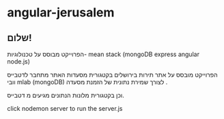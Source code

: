 # angular-jerusalem
## שלום!


הפרוייקט מבוסס על טכנולוגיות-
mean stack (mongoDB express angular node.js)

הפרוייקט מובסס על אתר תירות בירושלים בקטגורית מסעדות האתר מתחבר לדטבייס  וובי
mlab (mongoDB)
לצורך שמירת נתונית של הזמנת מסעדה .
 
 וכן בקטגורית מלונות הנתונים מגיעים מ דטבייס.
 
click nodemon server to run the server.js

